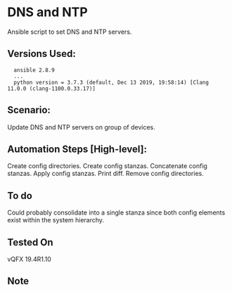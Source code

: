 # DNS and NTP
Ansible script to set DNS and NTP servers.

## Versions Used:
```
  ansible 2.8.9
  ...
  python version = 3.7.3 (default, Dec 13 2019, 19:58:14) [Clang 11.0.0 (clang-1100.0.33.17)]
```
## Scenario:
Update DNS and NTP servers on group of devices.

## Automation Steps [High-level]:
Create config directories.
Create config stanzas.
Concatenate config stanzas.
Apply config stanzas.
Print diff.
Remove config directories.

## To do
Could probably consolidate into a single stanza since both config elements
exist within the system hierarchy.

## Tested On
vQFX 19.4R1.10

## Note
